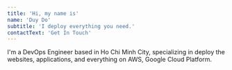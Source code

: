 ```yaml
---
title: 'Hi, my name is'
name: 'Duy Do'
subtitle: 'I deploy everything you need.'
contactText: 'Get In Touch'
---
```


I'm a DevOps Engineer based in Ho Chi Minh City, specializing in deploy the websites, applications, and everything on AWS, Google Cloud Platform.
